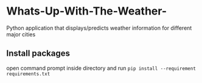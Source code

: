 # Whats-Up-With-The-Weather-
Python application that displays/predicts weather information for different major cities

## Install packages
open command prompt inside directory and run ```pip install --requirement requirements.txt```
